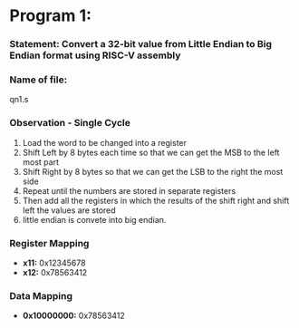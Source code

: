 # Program 1: 
### Statement: Convert a 32-bit value from Little Endian to Big Endian format using RISC-V assembly
### Name of file:
qn1.s

### Observation - Single Cycle
1) Load the word to be changed into a register
2) Shift Left by 8 bytes each time so that we can get the MSB to the left most part
3) Shift Right by 8 bytes so that we can get the LSB to the right the most side
4) Repeat until the numbers are stored in separate registers
5) Then add all the registers in which the results of the shift right and shift left the values are stored 
6) little endian is convete into big endian.

### Register Mapping
- **x11:** 0x12345678
- **x12:** 0x78563412

### Data Mapping
- **0x10000000:** 0x78563412
